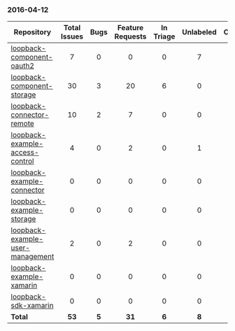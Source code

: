 ### 2016-04-12

Repository|Total Issues|Bugs|Feature Requests|In Triage|Unlabeled|Other
---|:-:|:-:|:-:|:-:|:-:|:-:
[loopback-component-oauth2](https://github.com/strongloop/loopback-component-oauth2)|7|0|0|0|7|0
[loopback-component-storage](https://github.com/strongloop/loopback-component-storage)|30|3|20|6|0|1
[loopback-connector-remote](https://github.com/strongloop/loopback-connector-remote)|10|2|7|0|0|1
[loopback-example-access-control](https://github.com/strongloop/loopback-example-access-control)|4|0|2|0|1|1
[loopback-example-connector](https://github.com/strongloop/loopback-example-connector)|0|0|0|0|0|0
[loopback-example-storage](https://github.com/strongloop/loopback-example-storage)|0|0|0|0|0|0
[loopback-example-user-management](https://github.com/strongloop/loopback-example-user-management)|2|0|2|0|0|0
[loopback-example-xamarin](https://github.com/strongloop/loopback-example-xamarin)|0|0|0|0|0|0
[loopback-sdk-xamarin](https://github.com/strongloop/loopback-sdk-xamarin)|0|0|0|0|0|0
**Total**|**53**|**5**|**31**|**6**|**8**|**3**